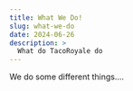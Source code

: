 ```yaml
---
title: What We Do!
slug: what-we-do
date: 2024-06-26
description: >
  What do TacoRoyale do
---
```


We do some different things....
